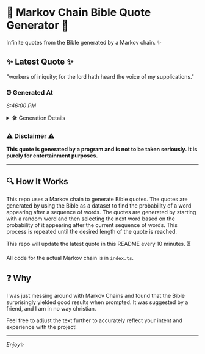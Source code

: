 # 📖 Markov Chain Bible Quote Generator 📖

Infinite quotes from the Bible generated by a Markov chain. ✨

## ✨ Latest Quote ✨
"workers of iniquity; for the lord hath heard the voice of my supplications."

### ⏰ Generated At
*6:46:00 PM*

<details>
    <summary>🛠️ Generation Details</summary>
    <p>
        <strong>🌱 Seed:</strong> workers<br>
        <strong>🔄 Iterations:</strong> 12<br>
        <strong>📜 Context History:</strong><br>[ workers ]: of<br>[ workers, of ]: iniquity;<br>[ workers, of, iniquity; ]: for<br>[ workers, of, iniquity;, for ]: the<br>[ workers, of, iniquity;, for, the ]: lord<br>[ workers, of, iniquity;, for, the, lord ]: hath<br>[ of, iniquity;, for, the, lord, hath ]: heard<br>[ iniquity;, for, the, lord, hath, heard ]: the<br>[ for, the, lord, hath, heard, the ]: voice<br>[ the, lord, hath, heard, the, voice ]: of<br>[ lord, hath, heard, the, voice, of ]: my<br>[ hath, heard, the, voice, of, my ]: supplications.<br>
    </p>
</details>

### ⚠️ Disclaimer ⚠️
**This quote is generated by a program and is not to be taken seriously. It is purely for entertainment purposes.**

---

## 🔍 How It Works

This repo uses a Markov chain to generate Bible quotes. The quotes are generated by using the Bible as a dataset to find the probability of a word appearing after a sequence of words. The quotes are generated by starting with a random word and then selecting the next word based on the probability of it appearing after the current sequence of words. This process is repeated until the desired length of the quote is reached.

This repo will update the latest quote in this README every 10 minutes. ⏳

All code for the actual Markov chain is in `index.ts`.

## ❓ Why

I was just messing around with Markov Chains and found that the Bible surprisingly yielded good results when prompted. 
It was suggested by a friend, and I am in no way christian.

Feel free to adjust the text further to accurately reflect your intent and experience with the project!

---

*Enjoy*✨
